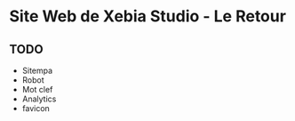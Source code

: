 Site Web de Xebia Studio - Le Retour
====================================



TODO
----

 * Sitempa
 * Robot
 * Mot clef
 * Analytics
 * favicon